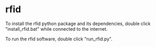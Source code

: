 # rfid

To install the rfid python package and its dependencies, double click "install_rfid.bat" while connected to the internet.

To run the rfid software, double click "run_rfid.py".